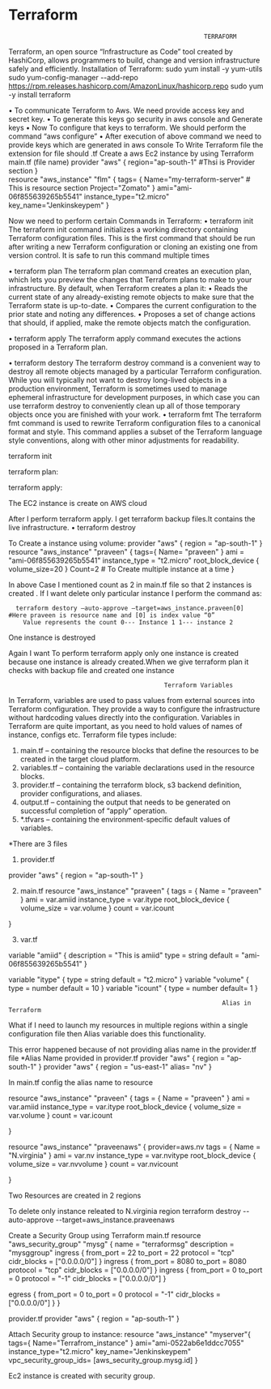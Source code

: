 # Terraform
                                                          TERRAFORM
Terraform, an open source “Infrastructure as Code” tool created by HashiCorp, allows programmers to build, change and version infrastructure safely and efficiently.
Installation of Terraform:
sudo yum install -y yum-utils
sudo yum-config-manager --add-repo https://rpm.releases.hashicorp.com/AmazonLinux/hashicorp.repo
sudo yum -y install terraform

                   

•	To communicate Terraform to Aws. We need provide access key and secret key.
•	To generate this keys go security in aws console and Generate keys
•	Now To configure that keys to terraform. We should perform the command
                     “aws configure”
•	After execution of above command we need to provide keys which are generated in aws console
To Write Terraform file the extension for file should .tf
Create a aws Ec2 instance by using Terraform 
main.tf (file name)
provider "aws" {
region="ap-south-1"           #Thsi is Provider section
}                                                 
resource "aws_instance" "flm" {
tags= {
Name="my-terraform-server"              # This is resource section
Project="Zomato"
}
ami="ami-06f855639265b5541"
instance_type="t2.micro"
key_name="Jenkinskeypem"
}
 

Now we need to perform certain Commands in Terraform:
•	terraform init 
The terraform init command initializes a working directory containing Terraform configuration files. This is the first command that should be run after writing a new Terraform configuration or cloning an existing one from version control. It is safe to run this command multiple times


•	terraform plan
The terraform plan command creates an execution plan, which lets you preview the changes that Terraform plans to make to your infrastructure. By default, when Terraform creates a plan it:
•	Reads the current state of any already-existing remote objects to make sure that the Terraform state is up-to-date.
•	Compares the current configuration to the prior state and noting any differences.
•	Proposes a set of change actions that should, if applied, make the remote objects match the configuration.

•	terraform apply
The terraform apply command executes the actions proposed in a Terraform plan.


•	terraform destory 
The terraform destroy command is a convenient way to destroy all remote objects managed by a particular Terraform configuration.
While you will typically not want to destroy long-lived objects in a production environment, Terraform is sometimes used to manage ephemeral infrastructure for development purposes, in which case you can use terraform destroy to conveniently clean up all of those temporary objects once you are finished with your work.
•	terraform fmt
The terraform fmt command is used to rewrite Terraform configuration files to a canonical format and style. This command applies a subset of the Terraform language style conventions, along with other minor adjustments for readability.







terraform init
                 
terraform plan:
                
terraform apply:

             

The EC2 instance is create on AWS cloud
                             

After I perform terraform apply. I get terraform backup files.It contains the live infrastructure.
•	terraform destroy
                              
To Create a instance using volume:
provider "aws" {
  region = "ap-south-1"
}
resource "aws_instance" "praveen" {
tags={
Name= "praveen"
}
  ami           = "ami-06f855639265b5541"
  instance_type = "t2.micro"
   root_block_device {
   volume_size=20
}
Count=2    # To Create multiple instance at a time
}
 
In above Case I mentioned count as 2 in main.tf file so that 2 instances is created . If I want delete only particular instance I perform the command as:
   
      terraform destory –auto-approve –target=aws_instance.praveen[0]   #Here praveen is resource name and [0] is index value “0”
        Value represents the count 0--- Instance 1 1--- instance 2
 
One instance is destroyed
   

Again I want To perform terraform apply only one instance is created because one instance is already created.When we give terraform plan it checks with backup file and created one instance
 




                                               Terraform Variables
In Terraform, variables are used to pass values from external sources into Terraform configuration. They provide a way to configure the infrastructure without hardcoding values directly into the configuration. Variables in Terraform are quite important, as you need to hold values of names of instance, configs etc.
Terraform file types include:
1.	main.tf – containing the resource blocks that define the resources to be created in the target cloud platform.
2.	variables.tf – containing the variable declarations used in the resource blocks.
3.	provider.tf – containing the terraform block, s3 backend definition, provider configurations, and aliases.
4.	output.tf – containing the output that needs to be generated on successful completion of “apply” operation.
5.	*.tfvars – containing the environment-specific default values of variables.

     
*There are 3 files
1) provider.tf
                
provider "aws" {
  region = "ap-south-1"
}

2) main.tf
resource "aws_instance" "praveen" {
  tags = {
    Name = "praveen"
  }
  ami           = var.amiid
  instance_type = var.itype
  root_block_device {
    volume_size = var.volume
  }
  count = var.icount

}
            
3) var.tf
 
variable "amiid" {
  description = "This is amiid"
  type        = string
  default     = "ami-06f855639265b5541"
}

variable "itype" {
  type    = string
  default = "t2.micro"
}
variable "volume" {
  type    = number
  default = 10
}
variable "icount" {
  type    = number
  default= 1
}


                                                               Alias in Terraform
What if I need to launch my resources in multiple regions within a single configuration file then Alias variable does this functionality.
 
This error happened because of not providing alias name in the provider.tf file
*Alias Name provided in provider.tf
provider "aws" {
  region = "ap-south-1"
}
provider "aws" {
  region = "us-east-1"
  alias= "nv"
}
 
In main.tf config the alias name to resource

resource "aws_instance" "praveen" {
  tags = {
    Name = "praveen"
  }
  ami           = var.amiid
  instance_type = var.itype
  root_block_device {
    volume_size = var.volume
  }
  count = var.icount

}

resource "aws_instance" "praveenaws" {
 provider=aws.nv
  tags = {
    Name = "N.virginia"
  }
  ami           = var.nv
  instance_type = var.nvitype
  root_block_device {
    volume_size = var.nvvolume
  }
  count = var.nvicount

}
 
Two Resources are created in 2 regions
 

To delete only instance releated to N.virginia region
terraform destroy --auto-approve --target=aws_instance.praveenaws
 

Create a Security Group using Terraform
main.tf
resource "aws_security_group" "mysg" {
  name        = "terraformsg"
  description = "mysggroup"
  ingress {
    from_port    = 22
    to_port      = 22
    protocol     = "tcp"
    cidr_blocks = ["0.0.0.0/0"]
  }
  ingress {
    from_port    = 8080
    to_port      = 8080
    protocol     = "tcp"
    cidr_blocks = ["0.0.0.0/0"]
  }
  ingress {
    from_port    = 0
    to_port      = 0
    protocol     = "-1"
    cidr_blocks = ["0.0.0.0/0"]
  }

  egress {
    from_port    = 0
    to_port      = 0
    protocol     = "-1"
    cidr_blocks = ["0.0.0.0/0"]
  }
}
 

provider.tf
provider "aws" {
  region = "ap-south-1"
}
                        
Attach Security group to instance:
resource "aws_instance" "myserver"{
tags={
Name="Terrafrom_instance"
}
ami="ami-0522ab6e1ddcc7055"
instance_type="t2.micro"
key_name="Jenkinskeypem"
vpc_security_group_ids= [aws_security_group.mysg.id]
}
 
Ec2 instance is created with security group.
